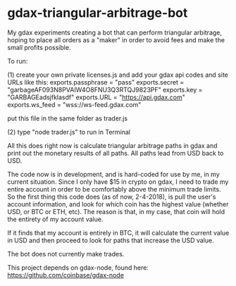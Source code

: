 # gdax-triangular-arbitrage-bot
My gdax experiments creating a bot that can perform triangular arbitrage, hoping to place all orders as a "maker" in order to avoid fees and make the small profits possible.

To run:

(1) create your own private licenses.js and add your gdax api codes and site URLs like this:
exports.passphrase = "pass"
exports.secret = "garbageAF093N8PVAIW4O8FNU3Q3RTQJ9823PF"
exports.key = "GARBAGEadsjfklasdf"
exports.URL = "https://api.gdax.com"
exports.ws_feed = "wss://ws-feed.gdax.com"

put this file in the same folder as trader.js

(2) type "node trader.js" to run in Terminal

All this does right now is calculate triangular arbitrage paths in gdax and print out the monetary results of all paths. All paths lead from USD back to USD. 

The code now is in development, and is hard-coded for use by me, in my current situation. Since I only have $15 in crypto on gdax, I need to trade my entire account in order to be comfortably above the minimum trade limits. So the first thing this code does (as of now, 2-4-2018), is pull the user's account information, and look for which coin has the highest value (whether USD, or BTC or ETH, etc). The reason is that, in my case, that coin will hold the entirety of my account value.

If it finds that my account is entirely in BTC, it will calculate the current value in USD and then proceed to look for paths that increase the USD value.

The bot does not currently make trades.




This project depends on gdax-node, found here: https://github.com/coinbase/gdax-node